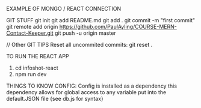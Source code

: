 EXAMPLE OF MONGO / REACT CONNECTION

GIT STUFF
git init
git add README.md
git add .
git commit -m "first commit"
git remote add origin https://github.com/PaulAyling/COURSE-MERN-Contact-Keeper.git
git push -u origin master

// Other GIT TIPS
Reset all uncommited commits: git reset .

TO RUN THE REACT APP
1. cd infoshot-react
2. npm run dev


THINGS TO KNOW
CONFIG:   Config is installed as a dependency this dependency allows for global access to any variable put into the default.JSON file {see db.js for syntax}



